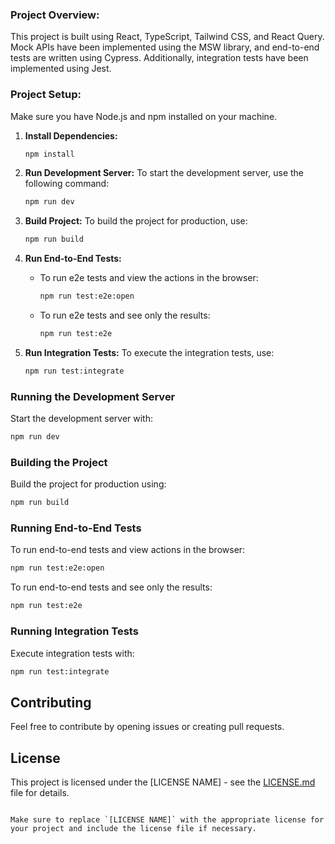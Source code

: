 ### Project Overview:

This project is built using React, TypeScript, Tailwind CSS, and React Query. Mock APIs have been implemented using the MSW library, and end-to-end tests are written using Cypress. Additionally, integration tests have been implemented using Jest.

### Project Setup:
Make sure you have Node.js and npm installed on your machine.

1. **Install Dependencies:**
   ```bash
   npm install
   ```

2. **Run Development Server:**
   To start the development server, use the following command:
   ```bash
   npm run dev
   ```

3. **Build Project:**
   To build the project for production, use:
   ```bash
   npm run build
   ```

4. **Run End-to-End Tests:**
   - To run e2e tests and view the actions in the browser:
     ```bash
     npm run test:e2e:open
     ```
   - To run e2e tests and see only the results:
     ```bash
     npm run test:e2e
     ```

5. **Run Integration Tests:**
   To execute the integration tests, use:
   ```bash
   npm run test:integrate
   ```

### Running the Development Server

Start the development server with:

```bash
npm run dev
```

### Building the Project

Build the project for production using:

```bash
npm run build
```

### Running End-to-End Tests

To run end-to-end tests and view actions in the browser:

```bash
npm run test:e2e:open
```

To run end-to-end tests and see only the results:

```bash
npm run test:e2e
```

### Running Integration Tests

Execute integration tests with:

```bash
npm run test:integrate
```

## Contributing

Feel free to contribute by opening issues or creating pull requests.

## License

This project is licensed under the [LICENSE NAME] - see the [LICENSE.md](LICENSE.md) file for details.
```

Make sure to replace `[LICENSE NAME]` with the appropriate license for your project and include the license file if necessary.
